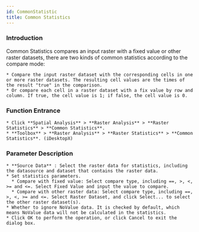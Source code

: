 ```yaml
---
id: CommonStatistic
title: Common Statistics
---
```

### Introduction

Common Statistics compares an input raster with a fixed value or other raster
datasets, there are two kinds of common statistics according to the compare
mode:

    * Compare the input raster dataset with the corresponding cells in one or more raster datasets. The resulting cell values are the times of the result "true" in the comparison.
    * Or compare each cell in a raster dataset with a fix value by row and column. If true, the cell value is 1; if false, the cell value is 0.

### Function Entrance

    * Click **Spatial Analysis** > **Raster Analysis** > **Raster Statistics** > **Common Statistics**.
    * **Toolbox** > **Raster Analysis** > **Raster Statistics** > **Common Statistics**. (iDesktopX) 

### Parameter Description

    * **Source Data** : Select the raster data for statistics, including the datasource and dataset that contains the raster data.
    * Set statistics parameters. 
      * Compare with fixed value: Select compare type, including ==, >, <, >= and <=. Select Fixed Value and input the value to compare.
      * Compare with other raster data: Select compare type, including ==, >, <, >= and <=. Select Raster Dataset, and click Select... to select the other raster dataset(s). 
    * Whether to ignore NoValue data. It is checked by default, which means NoValue data will not be calculated in the statistics.
    * Click OK to perform the operation, or click Cancel to exit the dialog box.
